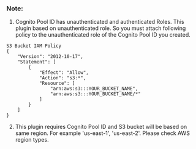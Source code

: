 
### Note: 
1. Cognito Pool ID has unauthenticated and authenticated Roles. This plugin based on unauthenticated role. So you must attach following policy to the unauthenticated role of the Cognito Pool ID you created.

```
S3 Bucket IAM Policy
{
    "Version": "2012-10-17",
    "Statement": [
        {
            "Effect": "Allow",
            "Action": "s3:*",
            "Resource": [
                "arn:aws:s3:::YOUR_BUCKET_NAME",
                "arn:aws:s3:::YOUR_BUCKET_NAME/*"
            ]
        }
    ]
}
```
 
2. This plugin requires Cognito Pool ID and S3 bucket will be based on same region. For example 'us-east-1', 'us-east-2'. Please check AWS region types.

